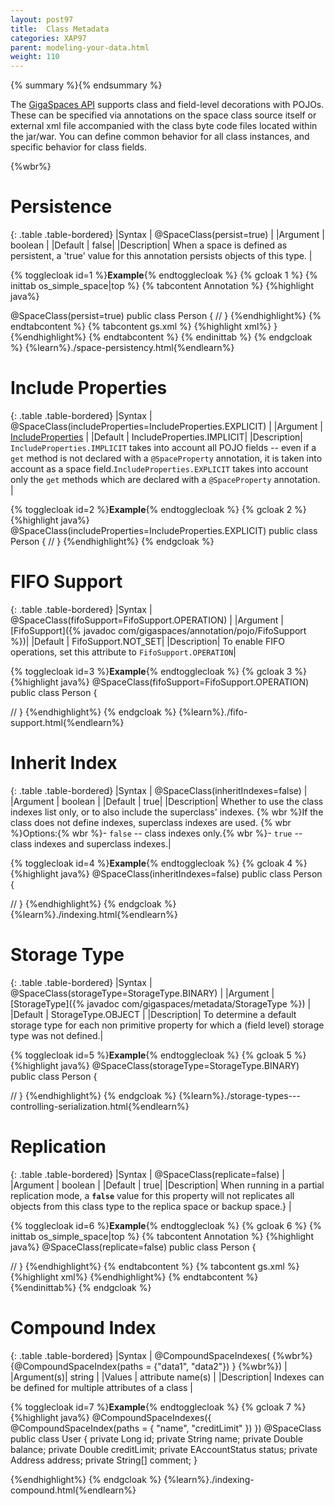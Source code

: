 ```yaml
---
layout: post97
title:  Class Metadata
categories: XAP97
parent: modeling-your-data.html
weight: 110
---
```


{% summary %}{% endsummary %}



The [GigaSpaces API](./the-gigaspace-interface-overview.html) supports class and field-level decorations with POJOs. These can be specified via annotations on the space class source itself or external xml file accompanied with the class byte code files located within the jar/war. You can define common behavior for all class instances, and specific behavior for class fields.


{%wbr%}

# Persistence

{: .table .table-bordered}
|Syntax     | @SpaceClass(persist=true) |
|Argument   | boolean          |
|Default    | false|
|Description| When a space is defined as persistent, a 'true' value for this annotation persists objects of this type. |


{% togglecloak id=1 %}**Example**{% endtogglecloak %}
{% gcloak 1 %}
{% inittab os_simple_space|top %}
{% tabcontent Annotation %}
{%highlight java%}

@SpaceClass(persist=true)
public class Person {
//
}
{%endhighlight%}
{% endtabcontent %}
{% tabcontent gs.xml %}
{%highlight xml%}
 <class name="examples.model.Person"
     persist="true">
 </class>
}
{%endhighlight%}
{% endtabcontent %}
{% endinittab %}
{% endgcloak %}
{%learn%}./space-persistency.html{%endlearn%}


# Include Properties

{: .table .table-bordered}
|Syntax     | @SpaceClass(includeProperties=IncludeProperties.EXPLICIT) |
|Argument   | [IncludeProperties](http://www.gigaspaces.com/docs/JavaDoc{%currentversion%}/com/gigaspaces/annotation/pojo/SpaceClass.IncludeProperties.html)      |
|Default    | IncludeProperties.IMPLICIT|
|Description| `IncludeProperties.IMPLICIT` takes into account all POJO fields -- even if a `get` method is not declared with a `@SpaceProperty` annotation, it is taken into account as a space field.`IncludeProperties.EXPLICIT` takes into account only the `get` methods which are declared with a `@SpaceProperty` annotation. |

{% togglecloak id=2 %}**Example**{% endtogglecloak %}
{% gcloak 2 %}
{%highlight java%}
@SpaceClass(includeProperties=IncludeProperties.EXPLICIT)
public class Person {
  //
}
{%endhighlight%}
{% endgcloak %}

# FIFO Support

{: .table .table-bordered}
|Syntax     | @SpaceClass(fifoSupport=FifoSupport.OPERATION) |
|Argument   | [FifoSupport]({% javadoc com/gigaspaces/annotation/pojo/FifoSupport %})|
|Default    | FifoSupport.NOT_SET|
|Description| To enable FIFO operations, set this attribute to `FifoSupport.OPERATION`|


{% togglecloak id=3 %}**Example**{% endtogglecloak %}
{% gcloak 3 %}
{%highlight java%}
@SpaceClass(fifoSupport=FifoSupport.OPERATION)
public class Person {

  //
}
{%endhighlight%}
{% endgcloak %}
 {%learn%}./fifo-support.html{%endlearn%}


# Inherit Index

{: .table .table-bordered}
|Syntax     | @SpaceClass(inheritIndexes=false) |
|Argument   | boolean          |
|Default    | true|
|Description| Whether to use the class indexes list only, or to also include the superclass' indexes. {% wbr %}If the class does not define indexes, superclass indexes are used. {% wbr %}Options:{% wbr %}- `false` -- class indexes only.{% wbr %}- `true` -- class indexes and superclass indexes.|



{% togglecloak id=4 %}**Example**{% endtogglecloak %}
{% gcloak 4 %}
{%highlight java%}
@SpaceClass(inheritIndexes=false)
public class Person {

  //
}
{%endhighlight%}
{% endgcloak %}
{%learn%}./indexing.html{%endlearn%}

# Storage Type

{: .table .table-bordered}
|Syntax     | @SpaceClass(storageType=StorageType.BINARY) |
|Argument   | [StorageType]({% javadoc com/gigaspaces/metadata/StorageType %})          |
|Default    | StorageType.OBJECT |
|Description| To determine a default storage type for each non primitive property for which a (field level) storage type was not defined.|


{% togglecloak id=5 %}**Example**{% endtogglecloak %}
{% gcloak 5 %}
{%highlight java%}
@SpaceClass(storageType=StorageType.BINARY)
public class Person {

  //
}
{%endhighlight%}
{% endgcloak %}
{%learn%}./storage-types---controlling-serialization.html{%endlearn%}

# Replication

{: .table .table-bordered}
|Syntax     | @SpaceClass(replicate=false) |
|Argument   | boolean          |
|Default    | true|
|Description| When running in a partial replication mode, a **`false`** value for this property will not replicates all objects from this class type to the replica space or backup space.} |

{% togglecloak id=6 %}**Example**{% endtogglecloak %}
{% gcloak 6 %}
{% inittab os_simple_space|top %}
{% tabcontent Annotation %}
{%highlight java%}
@SpaceClass(replicate=false)
public class Person {

  //
}
{%endhighlight%}
{% endtabcontent  %}
{% tabcontent gs.xml %}
{%highlight xml%}
<class name="com.model.Person"
         replicate="false">
</class>
{%endhighlight%}
{% endtabcontent  %}
{%endinittab%}
{% endgcloak %}


# Compound Index

{: .table .table-bordered}
|Syntax     | @CompoundSpaceIndexes( {%wbr%} {@CompoundSpaceIndex(paths = {"data1", "data2"}) }  {%wbr%}) |
|Argument(s)| string          |
|Values     | attribute name(s)   |
|Description| Indexes can be defined for multiple attributes of a class  |


{% togglecloak id=7 %}**Example**{% endtogglecloak %}
{% gcloak 7 %}
{%highlight java%}
@CompoundSpaceIndexes({ @CompoundSpaceIndex(paths = { "name", "creditLimit" }) })
@SpaceClass
public class User {
     private Long id;
     private String name;
     private Double balance;
     private Double creditLimit;
     private EAccountStatus status;
     private Address address;
     private String[] comment;
}

{%endhighlight%}
{% endgcloak %}
{%learn%}./indexing-compound.html{%endlearn%}
